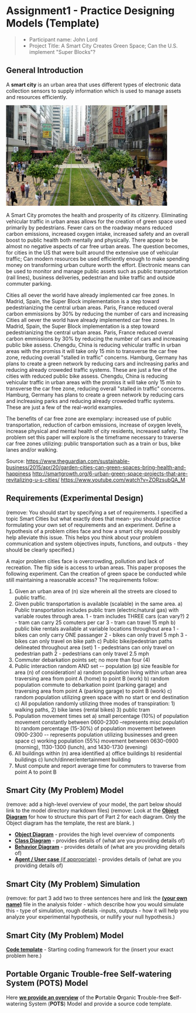 # Assignment1 - Practice Designing Models (Template)


> * Participant name: John Lord
> * Project Title: A Smart City Creates Green Space; Can the U.S. implement "Super Blocks"?

## General Introduction

A **smart city** is an urban area that uses different types of electronic data collection sensors to supply information which is used to manage assets and resources efficiently.

![Image of Smart City](images/smart_city_green_space.jpg)

A Smart City promotes the health and prosperity of its citizenry.    Eliminating vehicular traffic in urban areas allows for the creation of green space used primarily by pedestrians.  Fewer cars on the roadway means reduced carbon emissions, increased oxygen intake, increased safety and an overall boost to public health both mentally and physically.  There appear to be almost no negative aspects of car free urban areas.  The question becomes, for cities in the US that were built around the extensive use of vehicular traffic; Can modern resources be used efficiently enough to make spending money on transforming urban culture worth the effort.  Electronic means can be used to monitor and manage public assets such as public transportation (rail lines), business deliveries, pedestrian and bike traffic and outside commuter parking.

Cities all oever the world have already implemented car free zones.  In Madrid, Spain, the Super Block implementation is a step toward pedestrianizing the central urban areas. Paris, France reduced overal carbon emmissions by 30% by reducing the number of cars and increasing Cities all oever the world have already implemented car free zones.  In Madrid, Spain, the Super Block implementation is a step toward pedestrianizing the central urban areas. Paris, France reduced overal carbon emmissions by 30% by reducing the number of cars and increasing public bike assess.  Chengdu, China is reducing vehicular traffic in urban areas with the promiss it will take only 15 min to transverse the car free zone, reducing overall "stalled in traffic" concerns.  Hamburg, Germany has plans to create a green network by reducing cars and inclreasing parks and reducing already croweded traffic systems.  These are just a few of the cities with reduced public bike assess.  Chengdu, China is reducing vehicular traffic in urban areas with the promiss it will take only 15 min to transverse the car free zone, reducing overall "stalled in traffic" concerns.  Hamburg, Germany has plans to create a green network by reducing cars and inclreasing parks and reducing already croweded traffic systems.  These are just a few of the real-world examples.

The benefits of car free zone are exemplary: increased use of public transportation, reduction of carbon emissions, increase of oxygen levels, increase physical and mental health of city residents, increased safety.  The problem set this paper will explore is the timeframe necessary to traverse car free zones utilizing: public transportation such as a train or bus, bike lanes and/or walking.

Source:
https://www.theguardian.com/sustainable-business/2015/apr/20/garden-cities-can-green-spaces-bring-health-and-happiness
http://smartgrowth.org/6-urban-green-space-projects-that-are-revitalizing-u-s-cities/
https://www.youtube.com/watch?v=ZORzsubQA_M

## Requirements (Experimental Design)

(remove: You should start by specifying a set of requirements. I specified a topic Smart Cities but what exactly does that mean-  you should practice formulating your own set of requirements and an experiment. Define a hypothesis of a problem cities face and how a smart city would possibly help alleviate this issue. This helps you think about your problem communication and system objectives inputs, functions, and outputs - they should be clearly specified.)

A major problem cities face is overcrowding, pollution and lack of recreation.  The flip side is access to urban areas.  This paper proposes the following experiment.  Can the creation of green space be conducted while still maintaining a reasonable access?  The requirements follow:
1)  Given an urban area of (n) size wherein all the streets are closed to public traffic.
2)  Given public transportation is available (scalable) in the same area.
     a)  Public transportation includes public tram (electric/natural gas) with variable routes through area.
          1 - tram includes THREE cars (can vary?)
          2 - tram can carry 25 comuters per car
          3 - tram can travel 15 mph
     b)  public bike rentals available at variable locations throughout area
          1 - bikes can only carry ONE passanger
          2 - bikes can only travel 5 mph
          3 - bikes can only travel on bike path
     c)  Public bike/pedestrian paths delineated throughout area (set)
          1 - pedestrians can only travel on pedestrian path
          2 - pedestrians can only travel 2.5 mph
3)  Commuter debarkation points set; no more than four (4)
4) Public interaction random AND set  -- population (p) size feasible for area (n) of consideration!
     a)  random population living within urban area traversing area from point A (home) to point B (work)
     b)  random population commute to debarkation point (parking garage) and traversing area from point A (parking garage) to point B (work)
     c)  random population utilizing green space with no start or end destination
     c)  All population randomly utilizing three modes of transpiration: 1) walking paths, 2) bike lanes (rental bikes) 3) public tram
5)  Population movement times set
     a)  small percentage (10%) of population movement constantly between 0600-2300 –represents misc population
     b)  random percentage (15-30%) of population movement between 0900-2300  -- represents population utilizing businesses and green space
     c)  working population (55%) movement between 0630-0900 (morning), 1130-1300 (lunch), and 1430-1730 (evening)
6)  All buildings within (n) area identified
     a) office buildings
     b) residential buildings
     c) lunch/dinner/entertainment building
7)  Must compute and report average time for commuters to traverse from point A to point B



## Smart City (My Problem) Model

(remove: add a high-level overview of your model, the part below should link to the model directory markdown files)
(remove: Look at the [**Object Diagram**](model/object_diagram.md) for how to structure this part of Part 2 for each diagram. Only the Object diagram has the template, the rest are blank. )

* [**Object Diagram**](model/object_diagram.md) - provides the high level overview of components
* [**Class Diagram**](model/class_diagram.md) - provides details of (what are you providing details of)
* [**Behavior Diagram**](model/behavior_diagram.md) - provides details of (what are you providing details of)
* [**Agent / User case** (if appropriate)](model/agent_usecase_diagram.md) - provides details of (what are you providing details of)

## Smart City (My Problem) Simulation

(remove: for part 3 add two to three sentences here and link the [**(your own name)**](model/README.md) file in the analysis folder - which describe how you would simulate this - type of simulation, rough details -inputs, outputs - how it will help you analyze your experimental hypothesis, or nullify your null hypothesis.)


## Smart City (My Problem) Model
[**Code template**](code/README.md) - Starting coding framework for the (insert your exact problem here.)

## **P**ortable **O**rganic **T**rouble-free **S**elf-watering System (**POTS**) Model
Here [**we provide an overview**](code/POTS_system/README.md) of the **P**ortable **O**rganic **T**rouble-free **S**elf-watering System (**POTS**) Model and provide a source code template.
